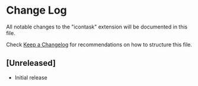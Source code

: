 # Change Log

All notable changes to the "icontask" extension will be documented in this file.

Check [Keep a Changelog](http://keepachangelog.com/) for recommendations on how to structure this file.

## [Unreleased]

- Initial release